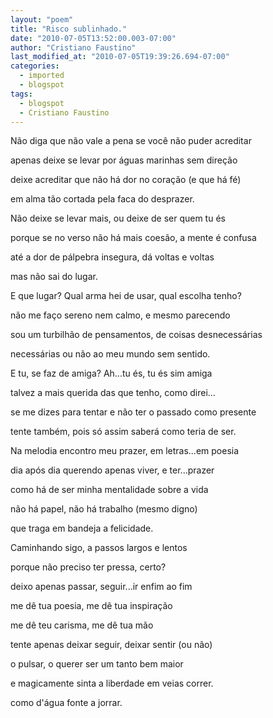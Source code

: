 ```yaml
---
layout: "poem"
title: "Risco sublinhado."
date: "2010-07-05T13:52:00.003-07:00"
author: "Cristiano Faustino"
last_modified_at: "2010-07-05T19:39:26.694-07:00"
categories:
  - imported
  - blogspot
tags:
  - blogspot
  - Cristiano Faustino
---
```


Não diga que não vale a pena se você não puder acreditar

apenas deixe se levar por águas marinhas sem direção

deixe acreditar que não há dor no coração (e que há fé)

em alma tão cortada pela faca do desprazer.

Não deixe se levar mais, ou deixe de ser quem tu és

porque se no verso não há mais coesão, a mente é confusa

até a dor de pálpebra insegura, dá voltas e voltas

mas não sai do lugar.

E que lugar? Qual arma hei de usar, qual escolha tenho?

não me faço sereno nem calmo, e mesmo parecendo

sou um turbilhão de pensamentos, de coisas desnecessárias

necessárias ou não ao meu mundo sem sentido.

E tu, se faz de amiga? Ah...tu és, tu és sim amiga

talvez a mais querida das que tenho, como direi...

se me dizes para tentar e não ter o passado como presente

tente também, pois só assim saberá como teria de ser.

Na melodia encontro meu prazer, em letras...em poesia

dia após dia querendo apenas viver, e ter...prazer

como há de ser minha mentalidade sobre a vida

não há papel, não há trabalho (mesmo digno)

que traga em bandeja a felicidade.

Caminhando sigo, a passos largos e lentos

porque não preciso ter pressa, certo?

deixo apenas passar, seguir...ir enfim ao fim

me dê tua poesia, me dê tua inspiração

me dê teu carisma, me dê tua mão

tente apenas deixar seguir, deixar sentir (ou não)

o pulsar, o querer ser um tanto bem maior

e magicamente sinta a liberdade em veias correr.

como d'água fonte a jorrar.